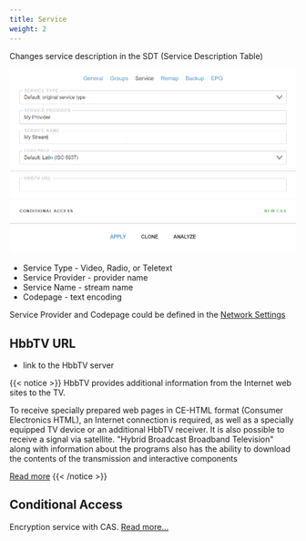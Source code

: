 ```yaml
---
title: Service
weight: 2
---
```


Changes service description in the SDT (Service Description Table)

![Service Options](form.png)

- Service Type - Video, Radio, or Teletext
- Service Provider - provider name
- Service Name - stream name
- Codepage - text encoding

Service Provider and Codepage could be defined in the [Network Settings]()

## HbbTV URL

- link to the HbbTV server

{{< notice >}}
HbbTV provides additional information from the Internet web sites to the TV.

To receive specially prepared web pages in CE-HTML format (Consumer Electronics HTML),
an Internet connection is required, as well as a specially equipped TV device or
an additional HbbTV receiver. It is also possible to receive a signal via satellite.
"Hybrid Broadcast Broadband Television" along with information about the programs also
has the ability to download the contents of the transmission and interactive components

[Read more](https://en.wikipedia.org/wiki/Hybrid_Broadcast_Broadband_TV)
{{< /notice >}}

## Conditional Access

Encryption service with CAS. [Read more...](astra/settings/cas)
